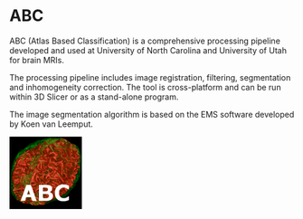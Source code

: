 # ABC

ABC (Atlas Based Classification) is a comprehensive processing pipeline developed and used at University of North Carolina and University of Utah for brain MRIs.

The processing pipeline includes image registration, filtering, segmentation and inhomogeneity correction. The tool is cross-platform and can be run within 3D Slicer or as a stand-alone program.

The image segmentation algorithm is based on the EMS software developed by Koen van Leemput.

![](ABC.png)

